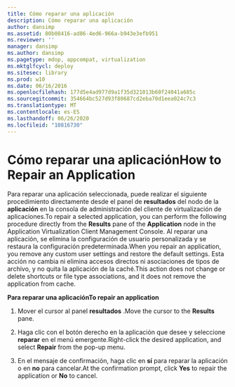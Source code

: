 ```yaml
---
title: Cómo reparar una aplicación
description: Cómo reparar una aplicación
author: dansimp
ms.assetid: 80b08416-ad86-4ed6-966a-b943e3efb951
ms.reviewer: ''
manager: dansimp
ms.author: dansimp
ms.pagetype: mdop, appcompat, virtualization
ms.mktglfcycl: deploy
ms.sitesec: library
ms.prod: w10
ms.date: 06/16/2016
ms.openlocfilehash: 177d5e4ad977d9a1f35d321013b60f24041a685c
ms.sourcegitcommit: 354664bc527d93f80687cd2eba70d1eea024c7c3
ms.translationtype: MT
ms.contentlocale: es-ES
ms.lasthandoff: 06/26/2020
ms.locfileid: "10816730"
---
```

# <span data-ttu-id="b25ab-103">Cómo reparar una aplicación</span><span class="sxs-lookup"><span data-stu-id="b25ab-103">How to Repair an Application</span></span>


<span data-ttu-id="b25ab-104">Para reparar una aplicación seleccionada, puede realizar el siguiente procedimiento directamente desde el panel de **resultados** del nodo de la **aplicación** en la consola de administración del cliente de virtualización de aplicaciones.</span><span class="sxs-lookup"><span data-stu-id="b25ab-104">To repair a selected application, you can perform the following procedure directly from the **Results** pane of the **Application** node in the Application Virtualization Client Management Console.</span></span> <span data-ttu-id="b25ab-105">Al reparar una aplicación, se elimina la configuración de usuario personalizada y se restaura la configuración predeterminada.</span><span class="sxs-lookup"><span data-stu-id="b25ab-105">When you repair an application, you remove any custom user settings and restore the default settings.</span></span> <span data-ttu-id="b25ab-106">Esta acción no cambia ni elimina accesos directos ni asociaciones de tipos de archivo, y no quita la aplicación de la caché.</span><span class="sxs-lookup"><span data-stu-id="b25ab-106">This action does not change or delete shortcuts or file type associations, and it does not remove the application from cache.</span></span>

**<span data-ttu-id="b25ab-107">Para reparar una aplicación</span><span class="sxs-lookup"><span data-stu-id="b25ab-107">To repair an application</span></span>**

1.  <span data-ttu-id="b25ab-108">Mover el cursor al panel **resultados** .</span><span class="sxs-lookup"><span data-stu-id="b25ab-108">Move the cursor to the **Results** pane.</span></span>

2.  <span data-ttu-id="b25ab-109">Haga clic con el botón derecho en la aplicación que desee y seleccione **reparar** en el menú emergente.</span><span class="sxs-lookup"><span data-stu-id="b25ab-109">Right-click the desired application, and select **Repair** from the pop-up menu.</span></span>

3.  <span data-ttu-id="b25ab-110">En el mensaje de confirmación, haga clic en **sí** para reparar la aplicación o en **no** para cancelar.</span><span class="sxs-lookup"><span data-stu-id="b25ab-110">At the confirmation prompt, click **Yes** to repair the application or **No** to cancel.</span></span>

 

 





